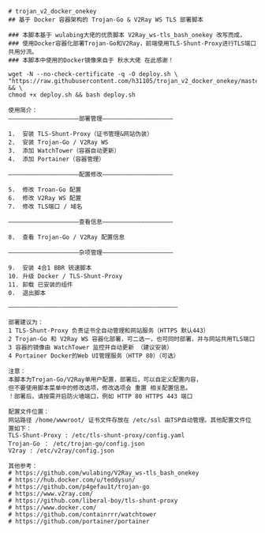     # trojan_v2_docker_onekey
    ## 基于 Docker 容器架构的 Trojan-Go & V2Ray WS TLS 部署脚本

    ### 本脚本基于 wulabing大佬的优质脚本 V2Ray_ws-tls_bash_onekey 改写而成，
    ### 使用Docker容器化部署Trojan-Go和V2Ray，前端使用TLS-Shunt-Proxy进行TLS端口共用分流。
    ### 本脚本中使用的Docker镜像来自于 秋水大佬 在此感谢！

```
wget -N --no-check-certificate -q -O deploy.sh \
"https://raw.githubusercontent.com/h31105/trojan_v2_docker_onekey/master/deploy.sh" && \
chmod +x deploy.sh && bash deploy.sh
```

    使用简介：
    ————————————————————部署管理————————————————————
    
    1.  安装 TLS-Shunt-Proxy（证书管理&网站伪装）
    2.  安装 Trojan-Go / V2Ray WS 
    3.  添加 WatchTower（容器自动更新）
    4.  添加 Portainer（容器管理）
    
    ————————————————————配置修改————————————————————
    
    5.  修改 Troan-Go 配置
    6.  修改 V2Ray WS 配置
    7.  修改 TLS端口 / 域名
    
    ————————————————————查看信息————————————————————
    
    8.  查看 Trojan-Go / V2Ray 配置信息
    
    ————————————————————杂项管理————————————————————
    
    9.  安装 4合1 BBR 锐速脚本
    10. 升级 Docker / TLS-Shunt-Proxy
    11. 卸载 已安装的组件
    0.  退出脚本
    
    ————————————————————————————————————————————————
    
    部署建议为：
    1 TLS-Shunt-Proxy 负责证书全自动管理和网站服务（HTTPS 默认443）
    2 Trojan-Go 和 V2Ray WS 容器化部署，可二选一，也可同时部署，并与网站共用TLS端口
    3 容器的镜像由 WatchTower 监控并自动更新 （建议安装）
    4 Portainer Docker的Web UI管理服务（HTTP 80）（可选）

    注意：
    本脚本为Trojan-Go/V2Ray单用户配置，部署后，可以自定义配置内容，
    但不要使用脚本菜单中的修改选项，修改选项会 重置 相关配置信息。
    ！部署后，请按需开启防火墙端口，例如 HTTP 80 HTTPS 443 端口

    配置文件位置：
    网站路径 /home/wwwroot/ 证书文件存放在 /etc/ssl 由TSP自动管理。其他配置文件位置如下：
    TLS-Shunt-Proxy : /etc/tls-shunt-proxy/config.yaml
    Trojan-Go ： /etc/trojan-go/config.json
    V2ray : /etc/v2ray/config.json

    其他参考：
    # https://github.com/wulabing/V2Ray_ws-tls_bash_onekey
    # https://hub.docker.com/u/teddysun/
    # https://github.com/p4gefau1t/trojan-go
    # https://www.v2ray.com/
    # https://github.com/liberal-boy/tls-shunt-proxy
    # https://www.docker.com/
    # https://github.com/containrrr/watchtower
    # https://github.com/portainer/portainer
